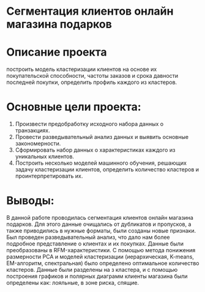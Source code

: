 # Сегментация клиентов онлайн магазина подарков
# Описание проекта
построить модель кластеризации клиентов на основе их покупательской способности, частоты заказов и срока давности последней покупки, определить профиль каждого из кластеров.
# Основные цели проекта:
1. Произвести предобработку исходного набора данных о транзакциях.
2. Провести разведывательный анализ данных и выявить основные закономерности.
3. Сформировать набор данных о характеристиках каждого из уникальных клиентов.
4. Построить несколько моделей машинного обучения, решающих задачу кластеризации клиентов, определить количество кластеров и проинтерпретировать их.
# Выводы:
В данной работе проводилась сегментация клиентов онлайн магазина подарков. Для этого данные очищались от дубликатов и пропусков, а также приводились в нужные форматы, были созданы новые признаки. Был проведен разведывательный анализ, что дало нам более подробное представление о клиентах и их покупках. Данные были преобразованы в RFM-характеристики. С помощью метода понижения размерности РСА и моделей кластеризации (иерархическая, K-means, EM-алгоритм, спектральная) было определено оптимальное количество кластеров. Данные были разделены на з кластера, и с помощью построения графиков и полярных диаграмм клиенты магазина были определены как: лояльные, в зоне риска, спящие.
